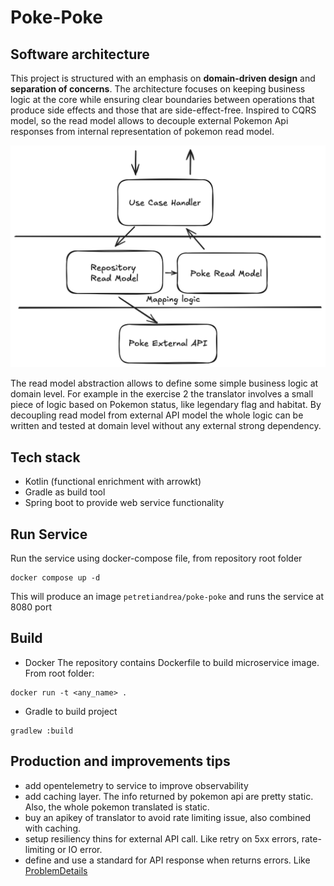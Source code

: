 # Poke-Poke

## Software architecture
This project is structured with an emphasis on **domain-driven design** and **separation of concerns**. 
The architecture focuses on keeping business logic at the core while ensuring clear boundaries 
between operations that produce side effects and those that are side-effect-free. 
Inspired to CQRS model, so the read model allows to decouple external Pokemon Api responses
from internal representation of pokemon read model.

![Example](docs/readmodel.png)

The read model abstraction allows to define some simple business logic
at domain level. For example in the exercise 2 the translator involves
a small piece of logic based on Pokemon status, like legendary flag
and habitat. By decoupling read model from external API model the whole
logic can be written and tested at domain level without any external strong
dependency.

## Tech stack
- Kotlin (functional enrichment with arrowkt)
- Gradle as build tool
- Spring boot to provide web service functionality

## Run Service
Run the service using docker-compose file, from repository root folder
```
docker compose up -d
```
This will produce an image `petretiandrea/poke-poke` and runs 
the service at 8080 port

## Build
- Docker 
The repository contains Dockerfile to build microservice image.
From root folder:
```
docker run -t <any_name> .
```

- Gradle to build project
```
gradlew :build
```

## Production and improvements tips

- add opentelemetry to service to improve observability
- add caching layer. The info returned by pokemon api are pretty static. Also, the whole pokemon translated is static.
- buy an apikey of translator to avoid rate limiting issue, also combined with caching.
- setup resiliency thins for external API call. 
Like retry on 5xx errors, rate-limiting or IO error.
- define and use a standard for API response when returns errors. Like [ProblemDetails](https://datatracker.ietf.org/doc/html/rfc7807)